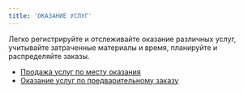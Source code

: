 ```yaml
---
title: 'ОКАЗАНИЕ УСЛУГ'
---
```


Легко регистрируйте и отслеживайте оказание различных услуг, учитывайте затраченные материалы и время, планируйте и распределяйте заказы.  

-   [Продажа услуг по месту оказания](Selling_sevices_at_the_point_of_delivery.md)
-   [Оказание услуг по предварительному заказу](Pre-ordered_services.md)
